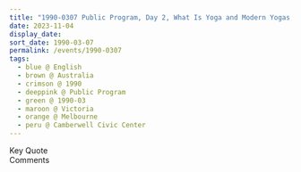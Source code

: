```yaml
---
title: "1990-0307 Public Program, Day 2, What Is Yoga and Modern Yogas, Kuṇḍalinī, and Swādhiṣhṭhāna Chakra, Camberwell Civic Center, 340 Camberwell Road, Camberwell, Melbourne, Victoria, Australia"
date: 2023-11-04
display_date: 
sort_date: 1990-03-07
permalink: /events/1990-0307
tags:
  - blue @ English
  - brown @ Australia
  - crimson @ 1990
  - deeppink @ Public Program
  - green @ 1990-03
  - maroon @ Victoria
  - orange @ Melbourne
  - peru @ Camberwell Civic Center
---
```


<wave-list>
  <list-title color="green" width="75">Key Quote</list-title>
  <list-item color="BlanchedAlmond"  width="200"></list-item>
  <list-item color="Lavender"></list-item>
  <list-item color="BlanchedAlmond"></list-item>
</wave-list>

<br>

<wave-list>
  <list-title color="green" width="75">Comments</list-title>
  <list-item color="BlanchedAlmond"  width="200"></list-item>
  <list-item color="Lavender"></list-item>
  <list-item color="BlanchedAlmond"></list-item>
</wave-list>